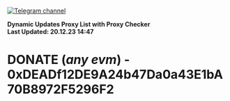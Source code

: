 [![Telegram channel](https://img.shields.io/endpoint?url=https://runkit.io/damiankrawczyk/telegram-badge/branches/master?url=https://t.me/n4z4v0d)](https://t.me/n4z4v0d) 

**Dynamic Updates Proxy List with Proxy Checker**  
**Last Updated: 20.12.23 14:47**

# DONATE (_any evm_) - 0xDEADf12DE9A24b47Da0a43E1bA70B8972F5296F2
